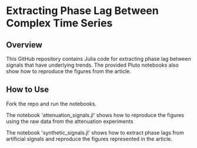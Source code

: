 # Extracting Phase Lag Between Complex Time Series

## Overview

This GitHub repository contains Julia code for extracting phase lag between signals that have underlying trends.
The provided Pluto notebooks also show how to reproduce the figures from the article.

## How to Use

Fork the repo and run the notebooks.

The notebook 'attenuation_signals.jl' shows how to reproduce the figures using the raw data from the attenuation experiments

The notebook 'synthetic_signals.jl' shows how to extract phase lags from artificial signals and reproduce the figures represented in the article.

 
